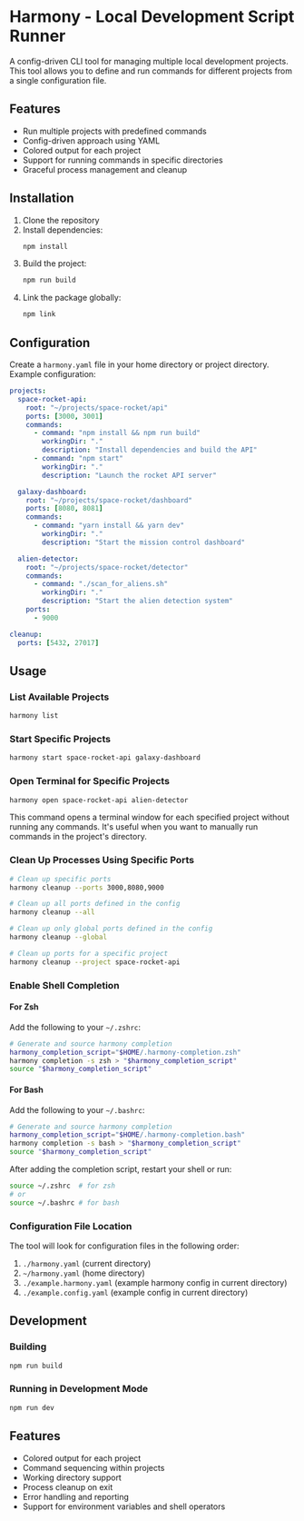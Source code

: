 # Harmony - Local Development Script Runner

A config-driven CLI tool for managing multiple local development projects. This tool allows you to define and run commands for different projects from a single configuration file.

## Features

- Run multiple projects with predefined commands
- Config-driven approach using YAML
- Colored output for each project
- Support for running commands in specific directories
- Graceful process management and cleanup

## Installation

1. Clone the repository
2. Install dependencies:
   ```bash
   npm install
   ```
3. Build the project:
   ```bash
   npm run build
   ```
4. Link the package globally:
   ```bash
   npm link
   ```

## Configuration

Create a `harmony.yaml` file in your home directory or project directory. Example configuration:

```yaml
projects:
  space-rocket-api:
    root: "~/projects/space-rocket/api"
    ports: [3000, 3001]
    commands:
      - command: "npm install && npm run build"
        workingDir: "."
        description: "Install dependencies and build the API"
      - command: "npm start"
        workingDir: "."
        description: "Launch the rocket API server"

  galaxy-dashboard:
    root: "~/projects/space-rocket/dashboard"
    ports: [8080, 8081]
    commands:
      - command: "yarn install && yarn dev"
        workingDir: "."
        description: "Start the mission control dashboard"

  alien-detector:
    root: "~/projects/space-rocket/detector"
    commands:
      - command: "./scan_for_aliens.sh"
        workingDir: "."
        description: "Start the alien detection system"
    ports:
      - 9000

cleanup:
  ports: [5432, 27017]
```

## Usage

### List Available Projects

```bash
harmony list
```

### Start Specific Projects

```bash
harmony start space-rocket-api galaxy-dashboard
```

### Open Terminal for Specific Projects

```bash
harmony open space-rocket-api alien-detector
```

This command opens a terminal window for each specified project without running any commands. It's useful when you want to manually run commands in the project's directory.

### Clean Up Processes Using Specific Ports

```bash
# Clean up specific ports
harmony cleanup --ports 3000,8080,9000

# Clean up all ports defined in the config
harmony cleanup --all

# Clean up only global ports defined in the config
harmony cleanup --global

# Clean up ports for a specific project
harmony cleanup --project space-rocket-api
```

### Enable Shell Completion

#### For Zsh

Add the following to your `~/.zshrc`:
```bash
# Generate and source harmony completion
harmony_completion_script="$HOME/.harmony-completion.zsh"
harmony completion -s zsh > "$harmony_completion_script"
source "$harmony_completion_script"
```

#### For Bash

Add the following to your `~/.bashrc`:
```bash
# Generate and source harmony completion
harmony_completion_script="$HOME/.harmony-completion.bash"
harmony completion -s bash > "$harmony_completion_script"
source "$harmony_completion_script"
```

After adding the completion script, restart your shell or run:
```bash
source ~/.zshrc  # for zsh
# or
source ~/.bashrc # for bash
```

### Configuration File Location

The tool will look for configuration files in the following order:
1. `./harmony.yaml` (current directory)
2. `~/harmony.yaml` (home directory)
3. `./example.harmony.yaml` (example harmony config in current directory)
4. `./example.config.yaml` (example config in current directory)

## Development

### Building

```bash
npm run build
```

### Running in Development Mode

```bash
npm run dev
```

## Features

- Colored output for each project
- Command sequencing within projects
- Working directory support
- Process cleanup on exit
- Error handling and reporting
- Support for environment variables and shell operators 